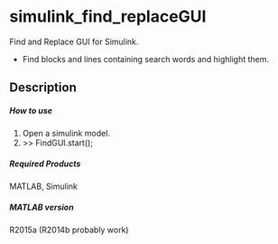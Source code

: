 simulink_find_replaceGUI
====
Find and Replace GUI for Simulink.
* Find blocks and lines containing search words and highlight them.

## Description
##### How to use

1. Open a simulink model.
2. \>\> FindGUI.start();

##### Required Products
MATLAB, Simulink

#####  MATLAB version
R2015a (R2014b probably work)
